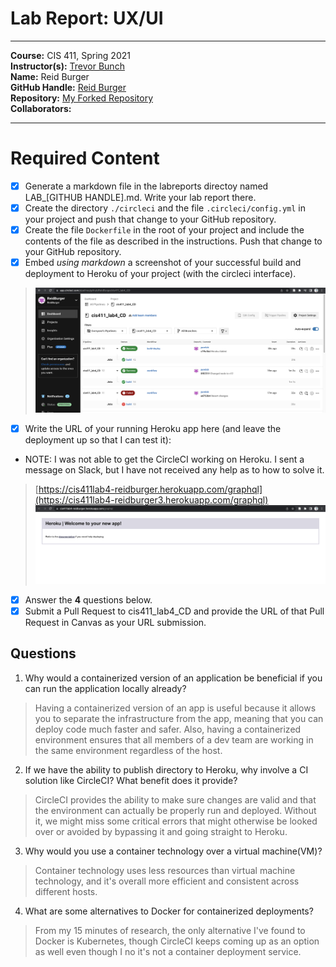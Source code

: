 # Lab Report: UX/UI
___
**Course:** CIS 411, Spring 2021  
**Instructor(s):** [Trevor Bunch](https://github.com/trevordbunch)  
**Name:** Reid Burger   
**GitHub Handle:** [Reid Burger](https://github.com/ReidBurger)   
**Repository:** [My Forked Repository](https://github.com/ReidBurger/cis411_lab4_CD)   
**Collaborators:** 
___

# Required Content

- [x] Generate a markdown file in the labreports directoy named LAB_[GITHUB HANDLE].md. Write your lab report there.
- [x] Create the directory ```./circleci``` and the file ```.circleci/config.yml``` in your project and push that change to your GitHub repository.
- [x] Create the file ```Dockerfile``` in the root of your project and include the contents of the file as described in the instructions. Push that change to your GitHub repository.
- [x] Embed _using markdown_ a screenshot of your successful build and deployment to Heroku of your project (with the circleci interface).  
> ![Successful Build](../assets/deployed_heroku.png)
- [x] Write the URL of your running Heroku app here (and leave the deployment up so that I can test it):  
- NOTE: I was not able to get the CircleCI working on Heroku. I sent a message on Slack, but I have not received any help as to how to solve it. 
> [https://cis411lab4-reidburger.herokuapp.com/graphql](https://cis411lab4-reidburger3.herokuapp.com/graphql)  
> ![Successful Test on Deployed URL](../assets/heroku_site.png)
- [x] Answer the **4** questions below.
- [x] Submit a Pull Request to cis411_lab4_CD and provide the URL of that Pull Request in Canvas as your URL submission.

## Questions
1. Why would a containerized version of an application be beneficial if you can run the application locally already?
> Having a containerized version of an app is useful because it allows you to separate the infrastructure from the app, meaning that you can deploy code much faster and safer. Also, having a containerized environment ensures that all members of a dev team are working in the same environment regardless of the host.
2. If we have the ability to publish directory to Heroku, why involve a CI solution like CircleCI? What benefit does it provide?
> CircleCI provides the ability to make sure changes are valid and that the environment can actually be properly run and deployed. Without it, we might miss some critical errors that might otherwise be looked over or avoided by bypassing it and going straight to Heroku.
3. Why would you use a container technology over a virtual machine(VM)?
> Container technology uses less resources than virtual machine technology, and it's overall more efficient and consistent across different hosts.
4. What are some alternatives to Docker for containerized deployments?
> From my 15 minutes of research, the only alternative I've found to Docker is Kubernetes, though CircleCI keeps coming up as an option as well even though I no it's not a container deployment service.